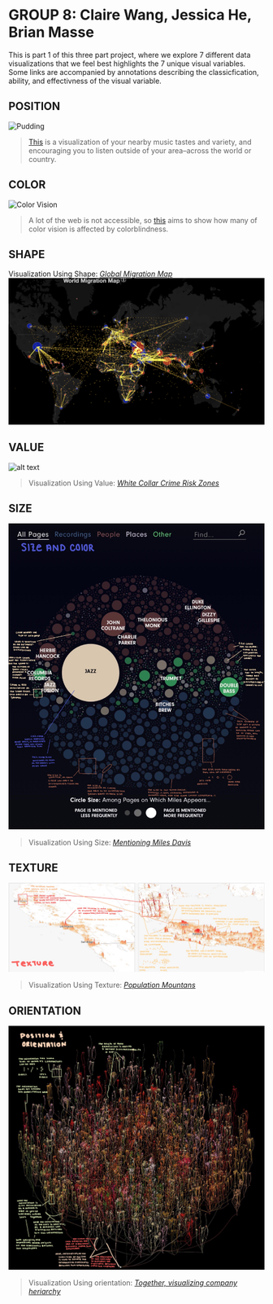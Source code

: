 # GROUP 8: Claire Wang, Jessica He, Brian Masse

This is part 1 of this three part project, where we explore 7 different data visualizations that we feel best highlights the 7 unique visual variables. Some links are accompanied by annotations describing the classicfication, ability, and effectivness of the visual variable. 

<!-- [*data set: twitter data*](https://github.com/ClaireBookworm/politics-tweet-visualization/blob/main/dataset.csv) -->

## **POSITION**
![Pudding](http://u.filein.io/K9zQB789T_.png)
>[This](https://pudding.cool/2021/04/music-bubble/) is a visualization of your nearby music tastes and variety, and encouraging you to listen outside of your area–across the world or country.

## **COLOR**
![Color Vision](http://u.filein.io/hyp398fkci.png)
>A lot of the web is not accessible, so [this](https://observablehq.com/@danburzo/color-vision-deficiency-simulation) aims to show how many of color vision is affected by colorblindness.


## **SHAPE**
Visualization Using Shape: [*Global Migration Map*](http://metrocosm.com/global-migration-map.html)
![alt text](https://github.com/jhe2155/visual-variable/blob/main/Screen%20Shot%202022-01-07%20at%209.01.01%20AM.png)

## **VALUE** 
![alt text](https://github.com/jhe2155/visual-variable/blob/main/Screen%20Shot%202022-01-07%20at%208.59.59%20AM.png)
>Visualization Using Value: [*White Collar Crime Risk Zones*](https://whitecollar.thenewinquiry.com/#dr5ref6)

## **SIZE**
![alt text](https://github.com/Brian-Masse/Visual-Variable-analysis/blob/main/Visual%20Variable%20analysis/5f4e45474237bf22ac222087_together-2.jpg)
>Visualization Using Size: [*Mentioning Miles Davis*](https://pudding.cool/2017/03/miles/)


## **TEXTURE**
![alt text](https://github.com/Brian-Masse/Visual-Variable-analysis/blob/main/Visual%20Variable%20analysis/5f4e45474237bf22ac222087_together-3.jpg)
>Visualization Using Texture: [*Population Mountans*](https://pudding.cool/2018/12/3d-cities-story/)


## **ORIENTATION**
![alt text](https://github.com/Brian-Masse/Visual-Variable-analysis/blob/main/Visual%20Variable%20analysis/5f4e45474237bf22ac222087_together-1.jpg)
>Visualization Using orientation: [*Together, visualizing company heriarchy*](https://www.kirellbenzi.com/art/together)

